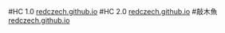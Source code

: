 #HC 1.0
[redczech.github.io](https://redczech.github.io/HC.html)
#HC 2.0
[redczech.github.io](https://redczech.github.io/FTP.html)
#敲木魚
[redczech.github.io](https://redczech.github.io/wood/index.html)
